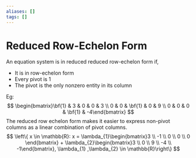 ```yaml
---
aliases: []
tags: []
---
```


# Reduced Row-Echelon Form

An equation system is in reduced reduced row-echelon form if,
- It is in row-echelon form
- Every pivot is 1
- The pivot is the only nonzero entity in its column

Eg:
$$
\begin{bmatrix}\bf{1} & 3 & 0 & 0 & 3 \\ 0 & 0 & \bf{1} & 0 & 9 \\ 0 & 0 & 0 & \bf{1} & -4\end{bmatrix}
$$
The reduced row echelon form makes it easier to express non-pivot columns as a linear combination of pivot columns. 
$$
\left\{ x \in \mathbb{R}: x = \lambda_{1}\begin{bmatrix}3 \\ -1 \\ 0 \\ 0 \\ 0 \end{bmatrix} + \lambda_{2}\begin{bmatrix}3 \\ 0 \\ 9 \\ -4 \\ -1\end{bmatrix}, \lambda_{1} ,\lambda_{2} \in \mathbb{R}\right\}
$$
